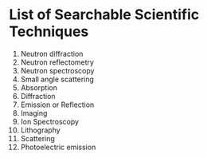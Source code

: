 # List of Searchable Scientific Techniques


1. Neutron diffraction
2. Neutron reflectometry
3. Neutron spectroscopy
4. Small angle scattering 
5. Absorption
6. Diffraction
7. Emission or Reflection
8. Imaging
9. Ion Spectroscopy
10. Lithography
11. Scattering
12. Photoelectric emission
